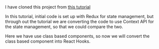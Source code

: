 I have cloned this project from [this tutorial](https://www.youtube.com/watch?v=OvM4hIxrqAw&t=152s)

In this tutorial, initial code is set up with Redux for state management, but through out the tutorial we are converting the code to use Context API for the state management, so that we could compare the two.

Here we have use class based components, so now we will convert the class based component into React Hooks.
